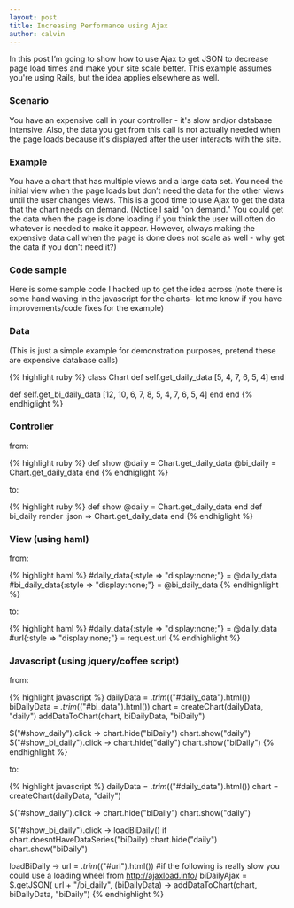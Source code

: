 ```yaml
---
layout: post
title: Increasing Performance using Ajax
author: calvin
---
```

In this post I’m going to show how to use Ajax to get JSON to decrease page load times and make your site scale better. This example assumes you're using Rails, but the idea applies elsewhere as well.

<h3>Scenario</h3> 
You have an expensive call in your controller - it's slow and/or database intensive. Also, the data you get from this call is not actually needed when the page loads because it's displayed after the user interacts with the site.

<h3>Example</h3>
You have a chart that has multiple views and a large data set. You need the initial view when the page loads but don’t need the data for the other views until the user changes views. This is a good time to use Ajax to get the data that the chart needs on demand.
(Notice I said "on demand." You could get the data when the page is done loading if you think the user will often do whatever is needed to make it appear. However, always making the expensive data call when the page is done does not scale as well - why get the data if you don't need it?)

<h3>Code sample</h3>
Here is some sample code I hacked up to get the idea across (note there is some hand waving in the javascript for the charts- let me know if you have improvements/code fixes for the example)

<h3>Data</h3> (This is just a simple example for demonstration purposes, pretend these are expensive database calls)

{% highlight ruby %}
class Chart
  def self.get_daily_data
    [5, 4, 7, 6, 5, 4]
  end

  def self.get_bi_daily_data
    [12, 10, 6, 7, 8, 5, 4, 7, 6, 5, 4]
  end
end
{% endhiglight %}
</br>
<h3>Controller</h3>
from:

{% highlight ruby %}
def show
  @daily = Chart.get_daily_data
  @bi_daily = Chart.get_daily_data
end
{% endhiglight %}
</br>

to:

{% highlight ruby %}
def show
  @daily = Chart.get_daily_data
end
def bi_daily
  render :json => Chart.get_daily_data
end
{% endhiglight %}
</br>

<h3>View (using haml)</h3>
from:

{% highlight haml %}
#daily_data{:style => "display:none;"}
  = @daily_data
#bi_daily_data{:style => "display:none;"}
  = @bi_daily_data
{% endhighlight %}
</br>

to:

{% highlight haml %}
#daily_data{:style => "display:none;"}
  = @daily_data
#url{:style => "display:none;"}
  = request.url
{% endhighlight %}
</br>

<h3>Javascript (using jquery/coffee script)</h3>
from:

{% highlight javascript %}
dailyData = $.trim($("#daily_data").html())
biDailyData = $.trim($("#bi_data").html())
chart = createChart(dailyData, "daily")
addDataToChart(chart, biDailyData, "biDaily")

$("#show_daily").click ->
  chart.hide("biDaily")
  chart.show("daily")
$("#show_bi_daily").click ->
  chart.hide("daily")
  chart.show("biDaily")
{% endhighlight %}
</br>

to:

{% highlight javascript %}
dailyData = $.trim($("#daily_data").html())
chart = createChart(dailyData, "daily")

$("#show_daily").click ->
  chart.hide("biDaily")
  chart.show("daily")

$("#show_bi_daily").click ->
  loadBiDaily() if chart.doesntHaveDataSeries("biDaily)
  chart.hide("daily")
  chart.show("biDaily")

loadBiDaily ->
  url = $.trim($("#url").html())
  #if the following is really slow you could use a loading wheel from http://ajaxload.info/
  biDailyAjax = $.getJSON( url + "/bi_daily", (biDailyData) ->
  addDataToChart(chart, biDailyData, "biDaily")
{% endhighlight %}
